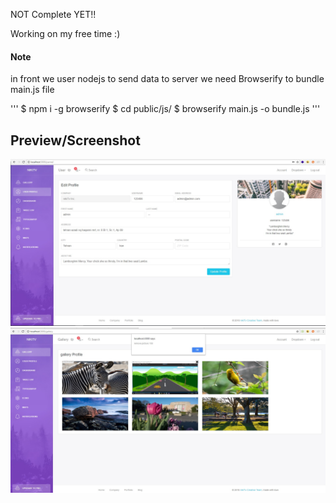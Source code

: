 NOT  Complete YET!!

Working on my free time :)

#### Note
in front we user nodejs to send data to server
we need Browserify to bundle main.js file

'''
$ npm i -g browserify
$ cd public/js/
$ browserify main.js -o bundle.js
'''

## Preview/Screenshot

![server pannel](https://raw.githubusercontent.com/hootan09/nodejsHiddenCameraApp/master/pics/1.jpg)
![server pannel](https://raw.githubusercontent.com/hootan09/nodejsHiddenCameraApp/master/pics/2.jpg)